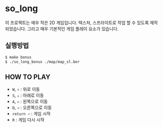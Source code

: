 # so_long
이 프로젝트는 매우 작은 2D 게임입니다. 텍스처, 스프라이트로 작업 할 수 있도록 제작되었습니다. 그리고 매우 기본적인 게임 플레이 요소가 있습니다.

## 실행방법
```bash
$ make bonus
$ ./so_long_bonus ./map/map_sl.ber
```
## HOW TO PLAY
 * `W`, `↑` : 위로 이동
 * `S`, `↓` : 아래로 이동
 * `A`, `←` : 왼쪽으로 이동
 * `D`, `→` : 오른쪽으로 이동
 * `return ⏎` : 게임 시작
 * `R` : 게임 다시 시작
